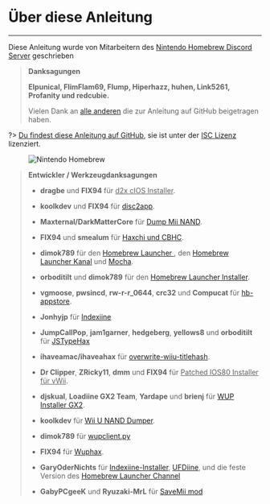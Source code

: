 # Über diese Anleitung
---
Diese Anleitung wurde von Mitarbeitern des [Nintendo Homebrew Discord Server](https://discord.gg/C29hYvh) geschrieben

> **Danksagungen**
> 
> **Elpunical, FlimFlam69, Flump, Hiperhazz, huhen, Link5261, Profanity und redcubie.**
> 
> Vielen Dank an [alle anderen](https://github.com/hacks-guide/Guide-WiiU/graphs/contributors) die zur Anleitung auf GitHub beigetragen haben.

?> [Du findest diese Anleitung auf GitHub](https://github.com/hacks-guide/Guide-WiiU), sie ist unter der [ISC Lizenz](https://github.com/hacks-guide/Guide-WiiU/blob/master/LICENSE.md) lizenziert.

<figure class="thumbnails">
    <img src="docs/assets/img/nh.jpg" alt="Nintendo Homebrew" title="Nintendo Homebrew">
</figure>

>
> **Entwickler / Werkzeugdanksagungen**
> 
> - **dragbe** und **FIX94** für <u>d2x cIOS Installer</u>.
> 
> - **koolkdev** und **FIX94** für [disc2app](https://github.com/koolkdev/disc2app).
> 
> - **Maxternal/DarkMatterCore** für [Dump Mii NAND](https://code.google.com/p/gbadev/).
> 
> - **FIX94** und **smealum** für [Haxchi und CBHC](https://github.com/FIX94/haxchi).
> 
> - **dimok789** für den [Homebrew Launcher ](https://github.com/dimok789/homebrew_launcher), den [Homebrew Launcher Kanal](https://github.com/dimok789/homebrew_launcher) und [Mocha](https://github.com/dimok789/mocha).
> 
> - **orboditilt** und **dimok789** für den [Homebrew Launcher Installer](https://github.com/wiiu-env/homebrew_launcher_installer).
> 
> - **vgmoose**, **pwsincd**, **rw-r-r_0644**, **crc32** und **Compucat** für [hb-appstore](https://github.com/vgmoose/hb-appstore).
> 
> - **Jonhyjp** für [Indexiine](https://gbatemp.net/threads/indexiine-load-cfw-during-boot-and-offline-without-a-vc-ds-title.553681/)
> 
> - **JumpCallPop**, **jam1garner**, **hedgeberg**, **yellows8** und **orboditilt** für [JSTypeHax](https://github.com/wiiu-env/JsTypeHax)
> 
> - **ihaveamac/ihaveahax** für [overwrite-wiiu-titlehash](https://github.com/ihaveamac/overwrite-wiiu-titlehash).
> 
> - **Dr Clipper**, **ZRicky11**, **dmm** und **FIX94** für <u>Patched IOS80 Installer für vWii</u>.
> 
> - **djskual**, **Loadiine GX2 Team**, **Yardape** und **brienj** für [WUP Installer GX2](https://sourceforge.net/projects/wup-installer-gx2/).
> 
> - **koolkdev** für [Wii U NAND Dumper](https://github.com/koolkdev/wiiu-nanddumper).
> 
> - **dimok789** für [wupclient.py](https://github.com/dimok789/mocha/blob/master/ios_mcp/wupclient.py)
> 
> - **FIX94** für [Wuphax](https://github.com/FIX94/wuphax).
> 
> - **GaryOderNichts** für [Indexiine-Installer](https://github.com/GaryOderNichts/indexiine-installer), [UFDiine](https://github.com/GaryOderNichts/UFDiine/releases), und die feste Version des [Homebrew Launcher Channel](https://github.com/GaryOderNichts/homebrew_launcher/)
> 
> - **GabyPCgeeK** und **Ryuzaki-MrL** für [SaveMii mod](https://github.com/GabyPCgeeK/savemii)

